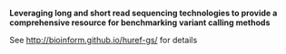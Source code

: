 <b>Leveraging long and short read sequencing technologies to provide a comprehensive resource for benchmarking variant calling methods</b>

See http://bioinform.github.io/huref-gs/ for details 

